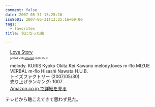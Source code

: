 ```yaml
---
comment: false
date: 2007-05-31 13:25:16
iso8601: 2007-05-31T13:25:16+09:00
tags:
  - favorites
title: 気になった曲

---
```


<div class="entry-body">
  <div class="amazlet-box" style="margin-bottom:0px;">
    <div class="amazlet-image" style="float:left;"><a href="http://www.amazon.co.jp/exec/obidos/ASIN/B000P6XU3I/nqounet-22/ref=nosim/" name="amazletlink" id="amazletlink"></a></div>
    <div class="amazlet-info" style="float:left;margin-left:15px;line-height:120%">
      <div class="amazlet-name" style="margin-bottom:10px;line-height:120%"><a href="http://www.amazon.co.jp/exec/obidos/ASIN/B000P6XU3I/nqounet-22/ref=nosim/" name="amazletlink" id="amazletlink">Love Story</a>
        <div class="amazlet-powered-date" style="font-size:7pt;margin-top:5px;font-family:verdana;line-height:120%">posted with <a href="http://app.amazlet.com/amazlet/" title="Love Story">amazlet</a> on 07.05.31</div>
      </div>
      <div class="amazlet-detail">melody. KURIS Kyoko Okita Kei Kawano melody.loves m-flo MIZUE VERBAL m-flo Hisashi Nawata H.U.B. <br />トイズファクトリー (2007/05/30)<br />売り上げランキング: 1007<br /></div>
      <div class="amazlet-link" style="margin-top: 5px"><a href="http://www.amazon.co.jp/exec/obidos/ASIN/B000P6XU3I/nqounet-22/ref=nosim/" name="amazletlink" id="amazletlink">Amazon.co.jp で詳細を見る</a></div>
    </div>
    <div class="amazlet-footer" style="clear: left"></div>
  </div>

  <p>テレビから聴こえてきて思わず見た。<br /></p>
</div>
